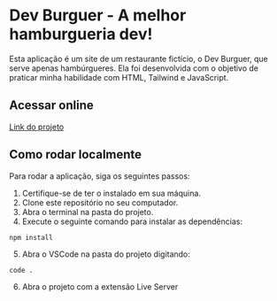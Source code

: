 # Dev Burguer - A melhor hamburgueria dev!

Esta aplicação é um site de um restaurante fictício, o Dev Burguer, que serve apenas hambúrgueres. Ela foi desenvolvida com o objetivo de praticar minha habilidade com HTML, Tailwind e JavaScript.

## Acessar online

[Link do projeto](https://restaurante-tailwind.vercel.app/)

## Como rodar localmente

Para rodar a aplicação, siga os seguintes passos:

1. Certifique-se de ter o instalado em sua máquina.
2. Clone este repositório no seu computador.
3. Abra o terminal na pasta do projeto.
4. Execute o seguinte comando para instalar as dependências:

```
npm install
```

5. Abra o VSCode na pasta do projeto digitando:

```
code .
```

6. Abra o projeto com a extensão Live Server
